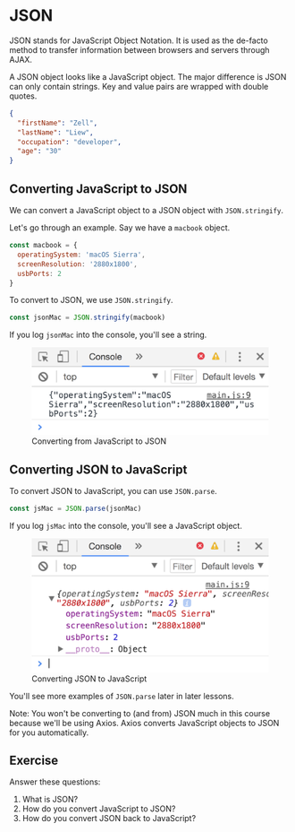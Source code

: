 # JSON

JSON stands for JavaScript Object Notation. It is used as the de-facto method to transfer information between browsers and servers through AJAX.

A JSON object looks like a JavaScript object. The major difference is JSON can only contain strings. Key and value pairs are wrapped with double quotes.

```json
{
  "firstName": "Zell",
  "lastName": "Liew",
  "occupation": "developer",
  "age": "30"
}
```

## Converting JavaScript to JSON

We can convert a JavaScript object to a JSON object with `JSON.stringify`.

Let's go through an example. Say we have a `macbook` object.

```js
const macbook = {
  operatingSystem: 'macOS Sierra',
  screenResolution: '2880x1800',
  usbPorts: 2
}
```

To convert to JSON, we use `JSON.stringify`.

```js
const jsonMac = JSON.stringify(macbook)
```

If you log `jsonMac` into the console, you'll see a string.

<figure>
  <img src="../../images/ajax/json/to-json.png" alt="">
  <figcaption>Converting from JavaScript to JSON</figcaption>
</figure>

## Converting JSON to JavaScript

To convert JSON to JavaScript, you can use `JSON.parse`.

```js
const jsMac = JSON.parse(jsonMac)
```

If you log `jsMac` into the console, you'll see a JavaScript object.

<figure>
  <img src="../../images/ajax/json/to-js.png" alt="">
  <figcaption>Converting JSON to JavaScript</figcaption>
</figure>

You'll see more examples of `JSON.parse` later in later lessons.

Note: You won't be converting to (and from) JSON much in this course because we'll be using Axios. Axios converts JavaScript objects to JSON for you automatically.

## Exercise

Answer these questions:

1. What is JSON?
2. How do you convert JavaScript to JSON?
3. How do you convert JSON back to JavaScript?
